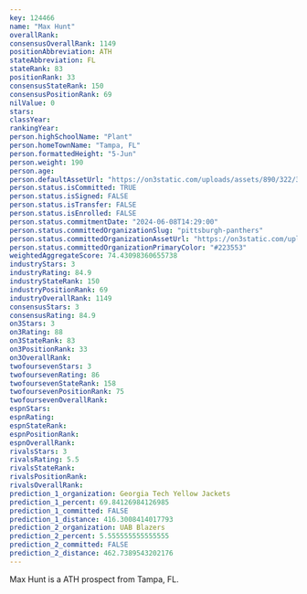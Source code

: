 ```yaml
---
key: 124466
name: "Max Hunt"
overallRank: 
consensusOverallRank: 1149
positionAbbreviation: ATH
stateAbbreviation: FL
stateRank: 83
positionRank: 33
consensusStateRank: 150
consensusPositionRank: 69
nilValue: 0
stars: 
classYear: 
rankingYear: 
person.highSchoolName: "Plant"
person.homeTownName: "Tampa, FL"
person.formattedHeight: "5-Jun"
person.weight: 190
person.age: 
person.defaultAssetUrl: "https://on3static.com/uploads/assets/890/322/322890.png"
person.status.isCommitted: TRUE
person.status.isSigned: FALSE
person.status.isTransfer: FALSE
person.status.isEnrolled: FALSE
person.status.commitmentDate: "2024-06-08T14:29:00"
person.status.committedOrganizationSlug: "pittsburgh-panthers"
person.status.committedOrganizationAssetUrl: "https://on3static.com/uploads/assets/797/149/149797.svg"
person.status.committedOrganizationPrimaryColor: "#223553"
weightedAggregateScore: 74.43098360655738
industryStars: 3
industryRating: 84.9
industryStateRank: 150
industryPositionRank: 69
industryOverallRank: 1149
consensusStars: 3
consensusRating: 84.9
on3Stars: 3
on3Rating: 88
on3StateRank: 83
on3PositionRank: 33
on3OverallRank: 
twofoursevenStars: 3
twofoursevenRating: 86
twofoursevenStateRank: 158
twofoursevenPositionRank: 75
twofoursevenOverallRank: 
espnStars: 
espnRating: 
espnStateRank: 
espnPositionRank: 
espnOverallRank: 
rivalsStars: 3
rivalsRating: 5.5
rivalsStateRank: 
rivalsPositionRank: 
rivalsOverallRank: 
prediction_1_organization: Georgia Tech Yellow Jackets
prediction_1_percent: 69.84126984126985
prediction_1_committed: FALSE
prediction_1_distance: 416.3008414017793
prediction_2_organization: UAB Blazers
prediction_2_percent: 5.555555555555555
prediction_2_committed: FALSE
prediction_2_distance: 462.7389543202176
---
```

Max Hunt is a ATH prospect from Tampa, FL.